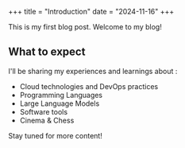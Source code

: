 +++
title = "Introduction"
date = "2024-11-16"
+++

This is my first blog post. Welcome to my blog!

## What to expect

I'll be sharing my experiences and learnings about :
- Cloud technologies and DevOps practices
- Programming Languages
- Large Language Models
- Software tools
- Cinema & Chess

Stay tuned for more content!
